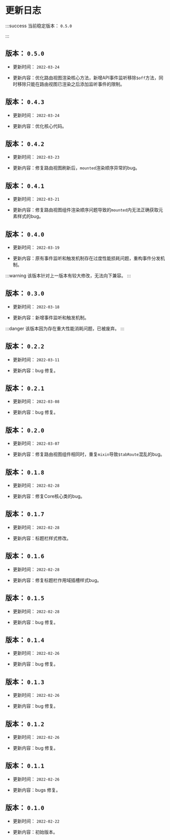 # 更新日志

:::success
当前稳定版本： `0.5.0`

:::

## 版本： `0.5.0`

* 更新时间： `2022-03-24`

* 更新内容：优化路由视图渲染核心方法，新增API事件监听移除`$off`方法，同时移除只能在路由视图已渲染之后添加监听事件的限制。

## 版本： `0.4.3`

* 更新时间： `2022-03-24`

* 更新内容：优化核心代码。

## 版本： `0.4.2`

* 更新时间： `2022-03-23`

* 更新内容：修复路由视图刷新后，`mounted`渲染顺序异常的bug。

## 版本： `0.4.1`

* 更新时间： `2022-03-21`

* 更新内容：修复路由视图组件渲染顺序问题导致的`mounted`内无法正确获取元素样式的bug。

## 版本： `0.4.0`

* 更新时间： `2022-03-19`

* 更新内容：原有事件监听和触发机制存在过度性能损耗问题，重构事件分发机制。

:::warning
该版本针对上一版本有较大修改，无法向下兼容。
:::

## 版本： `0.3.0`

* 更新时间： `2022-03-18`

* 更新内容：新增事件监听和触发机制。

:::danger
该版本因为存在重大性能消耗问题，已被废弃。
:::

## 版本： `0.2.2`

* 更新时间： `2022-03-11`

* 更新内容：bug 修复。

## 版本： `0.2.1`

* 更新时间： `2022-03-08`

* 更新内容：bug 修复。

## 版本： `0.2.0`

* 更新时间： `2022-03-07`

* 更新内容：修复路由视图组件相同时，重复`mixin`导致`$tabRoute`混乱的bug。

## 版本： `0.1.8`

* 更新时间： `2022-02-28`

* 更新内容：修复Core核心类的bug。

## 版本： `0.1.7`

* 更新时间： `2022-02-28`

* 更新内容：标题栏样式修改。

## 版本： `0.1.6`

* 更新时间： `2022-02-28`

* 更新内容：修复标题栏作用域插槽样式bug。

## 版本： `0.1.5`

* 更新时间： `2022-02-28`

* 更新内容：bug 修复。

## 版本： `0.1.4`

* 更新时间： `2022-02-26`

* 更新内容：bug 修复。

## 版本： `0.1.3`

* 更新时间： `2022-02-26`

* 更新内容：bug 修复。

## 版本： `0.1.2`

* 更新时间： `2022-02-26`

* 更新内容：bug 修复。

## 版本： `0.1.1`

* 更新时间： `2022-02-26`

* 更新内容：bugs 修复。

## 版本： `0.1.0`

* 更新时间： `2022-02-22`

* 更新内容：初始版本。
